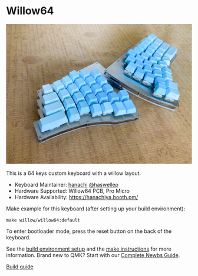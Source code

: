 # Willow64

[![willow64](https://raw.githubusercontent.com/hanachi-ap/willow64-doc/main/img/img00.jpg)](https://github.com/hanachi-ap/willow64-doc/blob/main/img/img00.jpg)

This is a 64 keys custom keyboard with a willow layout.

- Keyboard Maintainer: [hanachi](https://github.com/hanachi-ap/) [@haswellep](https://twitter.com/haswellep)  
- Hardware Supported:  Willow64 PCB, Pro Micro  
- Hardware Availability: https://hanachiya.booth.pm/ 

Make example for this keyboard (after setting up your build environment):

    make willow/willow64:default

To enter bootloader mode, press the reset button on the back of the keyboard.

See the [build environment setup](https://docs.qmk.fm/#/getting_started_build_tools) and the [make instructions](https://docs.qmk.fm/#/getting_started_make_guide) for more information. Brand new to QMK? Start with our [Complete Newbs Guide](https://docs.qmk.fm/#/newbs).


[Build guide](https://github.com/hanachi-ap/willow64-doc)
